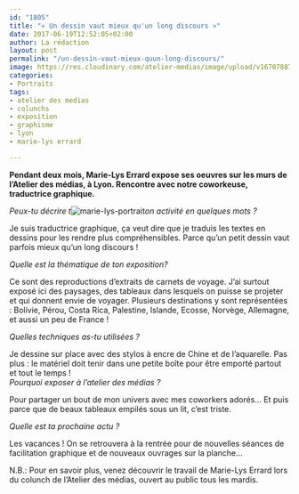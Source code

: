 ```yaml
---
id: "1805"
title: "« Un dessin vaut mieux qu'un long discours »"
date: 2017-06-19T12:52:05+02:00
author: La rédaction
layout: post
permalink: "/un-dessin-vaut-mieux-quun-long-discours/"
image: https://res.cloudinary.com/atelier-medias/image/upload/v1670788783/blog/xncyehwiwhi3pzabirwv.jpg
categories:
- Portraits
tags:
- atelier des medias
- colunchs
- exposition
- graphisme
- lyon
- marie-lys errard

---
```

**Pendant deux mois, Marie-Lys Errard expose ses oeuvres sur les murs de l’Atelier des médias, à Lyon. Rencontre avec notre coworkeuse, traductrice graphique.**

*Peux-tu décrire t*![marie-lys-portrait](https://res.cloudinary.com/atelier-medias/image/upload/v1670788785/blog/sjfkibga7bqrf9iqauhx.jpg)*on activité en quelques mots ?*

Je suis traductrice graphique, ça veut dire que je traduis les textes en dessins pour les rendre plus compréhensibles. Parce qu’un petit dessin vaut parfois mieux qu’un long discours !

*Quelle est la thématique de ton exposition?*

Ce sont des reproductions d’extraits de carnets de voyage. J’ai surtout exposé ici des paysages, des tableaux dans lesquels on puisse se projeter et qui donnent envie de voyager. Plusieurs destinations y sont représentées : Bolivie, Pérou, Costa Rica, Palestine, Islande, Ecosse, Norvège, Allemagne, et aussi un peu de France !

*Quelles techniques as-tu utilisées ?*

Je dessine sur place avec des stylos à encre de Chine et de l’aquarelle. Pas plus : le matériel doit tenir dans une petite boîte pour être emporté partout et tout le temps !  
*Pourquoi exposer à l’atelier des médias ?*

Pour partager un bout de mon univers avec mes coworkers adorés… Et puis parce que de beaux tableaux empilés sous un lit, c’est triste.

*Quelle est ta prochaine actu ?*

Les vacances ! On se retrouvera à la rentrée pour de nouvelles séances de facilitation graphique et de nouveaux ouvrages sur la planche…

N.B.: Pour en savoir plus, venez découvrir le travail de Marie-Lys Errard lors du colunch de l’Atelier des médias, ouvert au public tous les mardis.